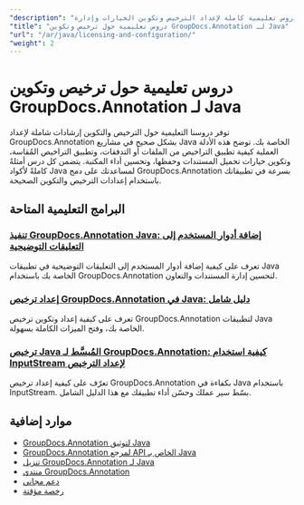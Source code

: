 ```yaml
---
"description": "دروس تعليمية كاملة لإعداد الترخيص وتكوين الخيارات وإدارة GroupDocs.Annotation في تطبيقات Java."
"title": "دروس تعليمية حول ترخيص وتكوين GroupDocs.Annotation لـ Java"
"url": "/ar/java/licensing-and-configuration/"
"weight": 2
---
```


# دروس تعليمية حول ترخيص وتكوين GroupDocs.Annotation لـ Java

توفر دروسنا التعليمية حول الترخيص والتكوين إرشادات شاملة لإعداد GroupDocs.Annotation بشكل صحيح في مشاريع Java الخاصة بك. توضح هذه الأدلة العملية كيفية تطبيق التراخيص من الملفات أو التدفقات، وتطبيق التراخيص المُقاسة، وتكوين خيارات تحميل المستندات وحفظها، وتحسين أداء المكتبة. يتضمن كل درس أمثلةً كاملةً لأكواد Java لمساعدتك على دمج GroupDocs.Annotation بسرعة في تطبيقاتك باستخدام إعدادات الترخيص والتكوين الصحيحة.

## البرامج التعليمية المتاحة

### [تنفيذ GroupDocs.Annotation Java: إضافة أدوار المستخدم إلى التعليقات التوضيحية](./implement-groupdocs-annotation-java-user-roles/)
تعرف على كيفية إضافة أدوار المستخدم إلى التعليقات التوضيحية في تطبيقات Java الخاصة بك باستخدام GroupDocs.Annotation لتحسين إدارة المستندات والتعاون.

### [إعداد ترخيص GroupDocs.Annotation في Java: دليل شامل](./groupdocs-annotation-license-java-setup/)
تعرف على كيفية إعداد وتكوين ترخيص GroupDocs.Annotation لتطبيقات Java الخاصة بك، وفتح الميزات الكاملة بسهولة.

### [ترخيص Java المُبسَّط لـ GroupDocs.Annotation: كيفية استخدام InputStream لإعداد الترخيص](./groupdocs-annotation-java-inputstream-license-setup/)
تعرّف على كيفية إعداد ترخيص GroupDocs.Annotation بكفاءة في Java باستخدام InputStream. بسّط سير عملك وحسّن أداء تطبيقك مع هذا الدليل الشامل.

## موارد إضافية

- [GroupDocs.Annotation لتوثيق Java](https://docs.groupdocs.com/annotation/java/)
- [GroupDocs.Annotation لمرجع API الخاص بـ Java](https://reference.groupdocs.com/annotation/java/)
- [تنزيل GroupDocs.Annotation لـ Java](https://releases.groupdocs.com/annotation/java/)
- [منتدى GroupDocs.Annotation](https://forum.groupdocs.com/c/annotation)
- [دعم مجاني](https://forum.groupdocs.com/)
- [رخصة مؤقتة](https://purchase.groupdocs.com/temporary-license/)